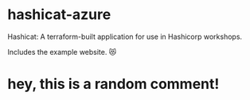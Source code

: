 # hashicat-azure
Hashicat: A terraform-built application for use in Hashicorp workshops.

Includes the example website. 😻


# hey, this is a random comment! 
